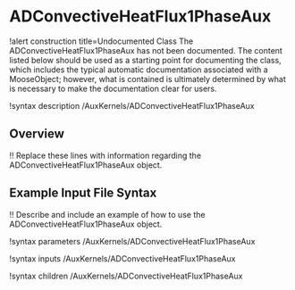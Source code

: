 # ADConvectiveHeatFlux1PhaseAux

!alert construction title=Undocumented Class
The ADConvectiveHeatFlux1PhaseAux has not been documented. The content listed below should be used as a starting point for
documenting the class, which includes the typical automatic documentation associated with a
MooseObject; however, what is contained is ultimately determined by what is necessary to make the
documentation clear for users.

!syntax description /AuxKernels/ADConvectiveHeatFlux1PhaseAux

## Overview

!! Replace these lines with information regarding the ADConvectiveHeatFlux1PhaseAux object.

## Example Input File Syntax

!! Describe and include an example of how to use the ADConvectiveHeatFlux1PhaseAux object.

!syntax parameters /AuxKernels/ADConvectiveHeatFlux1PhaseAux

!syntax inputs /AuxKernels/ADConvectiveHeatFlux1PhaseAux

!syntax children /AuxKernels/ADConvectiveHeatFlux1PhaseAux
